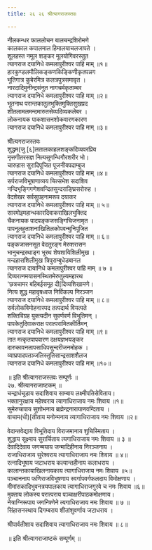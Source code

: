 ```yaml
---
title: २६ २६ श्रीत्यागराजस्तवः

---
```


 नीलकन्धर फाललोचन बालचन्द्रशिरोमणे  
कालकाल कपालमाल हिमालयाचलजापते ।  
शूलहस्त नमूल शङ्कर मूलयोगिवरस्तुत  
त्यागराज दयानिधे कमलापुरीश्वर पाहि माम् ॥१॥  
हारकुण्डलमौलिकङ्कणकिङ्किणीकृतपन्नग  
भूतिगात्र कुबेरमित्र कलत्रपुत्रसमावृत ।  
नारदादिमुनीन्द्रसंनुत नागचर्मकृताम्बर  
त्यागराज दयानिधे कमलापुरीश्वर पाहि माम् ॥२॥  
भूतनाथ परान्तकातुलभुक्तिमुक्तिसुखप्रद  
शीतलामलमन्दमारुतसेव्यदिव्यकलेबर ।  
लोकनायक पाकशासनशोकवारणकारण  
त्यागराज दयानिधे कमलापुरीश्वर पाहि माम् ॥३॥  

श्रीत्यगराजस्तवः  
शुद्धम(जु [६]लतालकाहलशङ्कदिव्यवरप्रिय  
नृत्तगीतरसज्ञ नित्यसुगन्धिगौरशरीर भो।  
चारुहास सुरादिपूजित पूजनीयपदाम्बुज  
त्यागराज दयानिधे कमलापुरीश्वर पाहि माम् ॥४॥  
सर्पराजविभूषाणाव्यय चित्सभेश सदाशिव  
नन्दिभृङ्गिगणेशवन्दितसुन्दराङ्घ्रिसरोरुह ।  
वेदशेखर सर्वसुग्रहनामरूप दयाकर  
त्यागराज दयानिधे कमलापुरीश्वर पाहि माम् ॥ ५॥  
सारमोइमहान्धकारदिवाकराखिलभुक्तिद  
चैकनायक पादपङ्कजसङ्गिचिजनामृत ।  
पापनूलहुताशनाखितिलकोपवन्मुनिपूजित  
त्यागराज दयानिधे कमलापुरीश्वर पाहि माम् ॥ ६॥  
पङ्कजासनसूत वेदतुरङ्ग मेरुशरासन  
भानुचन्द्ररथाङ्ग भूरथ शेषशायिशिलीमुख ।  
मन्दहासशिलीमुख त्रिपुराम्बुधेडबानल  
त्यागराज दायानिधे कमलापुरीश्वर पाहि माम् ॥ ७ ॥  
दिव्यरत्नमयासनस्थितमेरुतुल्यमहारथ  
'छत्रचामर बहिबईसमूह दी[दिव्यशिखामणे।  
नित्य शुद्ध महावृषध्वज निर्विकल्प निरञ्जन  
त्यागराज दयानिधे कमलापुरीश्वर पाहि माम् ॥ ८॥  
सर्वलोकविमोहनास्पद तत्पदार्थ वियत्पते  
शक्तिविग्रह युक्त्यदीन सुवर्णवर्ण विभूतिमन् ।  
पापकेतुदिवाकराक्ष परात्परामितकीर्तिमन्  
त्यागराज दयानिधे कमलापुरीश्वर पाहि माम् ॥९॥  
तात मत्कृतपापवारण दक्षयज्ञभयङ्कर  
दारुकावनतापसाधिपसुन्दरीजनमोहक ।  
व्याघ्रपादपतञ्जलिस्तुतिसान्द्रसाशशैलज  
त्यागराज दयानिधे कमलापुरीश्वर पाहि माम् ॥१०॥  

॥ इति श्रीत्यागराजस्तवः सम्पूर्णः ॥  
२७. श्रीत्यागराजाष्टकम् ॥  
चन्द्रार्धचूडाय सदाशिवाय साम्बाय लक्ष्मीपतिसेविताय।  
भक्तानुरक्षाय महेश्वराय त्यागाधिराजाय नमः शिवाय ॥१॥  
सुमेरुचापाय सुशोभनाय ब्रह्मेन्द्रनारायाणवन्दिताय ।  
वाचाम(धी)[तीताय मनोन्मनाय त्यागाधिराजाय नमः शिवाय ॥२॥  

वेदान्तवेद्याय विभूतिदाय विराजमानाय शुचिस्मिताय ।  
शुद्धाय सूक्ष्माय सुरार्चिताय त्यगाधिराजाय नमः शिवाय ॥ ३ ॥  
देवादिदेवाय जगन्मयाय जन्मादिहीनाय निरञ्जनाय ।  
राजाधिराजाय सुरेश्वराय त्यागाधिराजाय नमः शिवाय ॥ ४॥  
रत्नादिभूषाय जटाधराय कल्पान्तहीनाय कलाधराय ।  
कालान्तकायाखिलनायकाय त्यागाधिराजाय नमः शिवाय ॥५॥  
पञ्चाननाय फणिराजविभूषणाय स्वर्गापवर्गफलदाय विमोक्षणाय ।  
मीमांसकादिभुवनत्रयपालकाय त्यागाधिराजगुरवे च नमः शिवाय ॥६॥  
मुक्ताय लोकस्य परात्पराय पञ्चाक्षरीपाठकमोक्षणाय।  
नेत्राग्निरूपाय जगन्त्रिणेने त्यगाधिराजाय नमः शिवाय ॥ ७ ॥  
सिंहासनस्थाय दिगम्बराय शीतांशुवर्णाय जटाधराय ।  

श्रीपार्वतीशाय सदाशिवाय त्यागाधिराजाय नमः शिवाय ॥ ८॥  

॥ इति श्रीत्यागराजाष्टकं सम्पूर्णम् ॥  